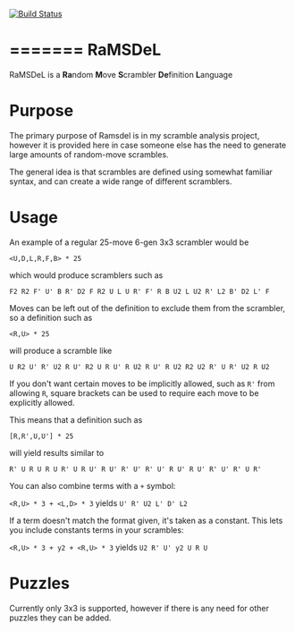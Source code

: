 [![Build Status](https://travis-ci.org/JustinJ/ramsdel.png)](https://travis-ci.org/JustinJ/ramsdel)


=======
RaMSDeL
=======

RaMSDeL is a <b>Ra</b>ndom <b>M</b>ove <b>S</b>crambler <b>De</b>finition <b>L</b>anguage

Purpose
=======

The primary purpose of Ramsdel is in my scramble analysis project,
however it is provided here in case someone else has the need to generate
large amounts of random-move scrambles.

The general idea is that scrambles are defined using somewhat familiar syntax, and can create a
wide range of different scramblers.

Usage
=====

An example of a regular 25-move 6-gen 3x3 scrambler would be

`<U,D,L,R,F,B> * 25`

which would produce scramblers such as

`F2 R2 F' U' B R' D2 F R2 U L U R' F' R B U2 L U2 R' L2 B' D2 L' F`

Moves can be left out of the definition to exclude them from the scrambler,
so a definition such as

`<R,U> * 25`

will produce a scramble like

`U R2 U' R' U2 R U' R2 U R U' R U2 R U' R U2 R2 U2 R' U R' U2 R U2`

If you don't want certain moves to be implicitly allowed, such as `R'` from allowing `R`,
square brackets can be used to require each move to be explicitly allowed.

This means that a definition such as

`[R,R',U,U'] * 25`

will yield results similar to

`R' U R U R U R' U R U' R U' R' U' R' U' R U' R U' R' U' R' U R'`

You can also combine terms with a `+` symbol:

`<R,U> * 3 + <L,D> * 3` yields `U' R' U2 L' D' L2`

If a term doesn't match the format given, it's taken as a constant. This lets you include constants terms in your scrambles:

`<R,U> * 3 + y2 + <R,U> * 3` yields `U2 R' U' y2 U R U`

Puzzles
=======

Currently only 3x3 is supported, however if there is any need for other puzzles they can be added.
